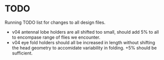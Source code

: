 TODO
================================================
Running TODO list for changes to all design files.

- v04 antennal lobe holders are all shifted too small, should add 5% to all to encompase range of flies we encounter.
- v04 eye fold holders should all be increased in length without shifting the head geometry to accomidate variability in folding. +5% should be sufficient.

